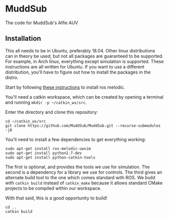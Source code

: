 # MuddSub
The code for MuddSub's Alfie AUV

## Installation

This all needs to be in Ubuntu, preferably 18.04. Other linux distributions can in theory be used, but not all packages are guaranteed to be supported. For example, in Arch linux, everything except simulation is supported. These instructions are all written for Ubuntu. If you want to use a different distribution, you'll have to figure out how to install the packages in the distro.

Start by following [these instructions](http://wiki.ros.org/melodic/Installation/Ubuntu) to install ros melodic. 

You'll need a catkin workspace, which can be created by opening a terminal and running `mkdir -p ~/catkin_ws/src`.

Enter the directory and clone this repository:

```
cd ~/catkin_ws/src 
git clone https://github.com/MuddSub/MuddSub.git --recurse-submodules -j8
```

You'll need to install a few dependencies to get everything working:

```
sudo apt-get install ros-melodic-uwsim
sudo apt-get install python2.7-dev
sudo apt-get install python-catkin-tools
```

The first is optional, and provides the tools we use for simulation. The second is a dependency for a library we use for controls. The third gives an alternate build tool to the one which comes standard with ROS. We build with `catkin build` instead of `catkin_make` because it allows standard CMake projects to be compiled within our workspace.

With that said, this is a good opportunity to build!

```
cd .. 
catkin build
```

